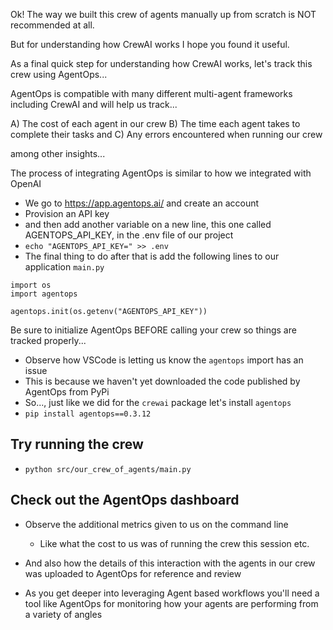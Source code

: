 Ok! The way we built this crew of agents manually up from scratch is NOT recommended at all.

But for understanding how CrewAI works I hope you found it useful.

As a final quick step for understanding how CrewAI works, let's track this crew using AgentOps...

AgentOps is compatible with many different multi-agent frameworks including CrewAI and will help us track...

A) The cost of each agent in our crew
B) The time each agent takes to complete their tasks and
C) Any errors encountered when running our crew

among other insights...

The process of integrating AgentOps is similar to how we integrated with OpenAI

- We go to https://app.agentops.ai/ and create an account
- Provision an API key
- and then add another variable on a new line, this one called AGENTOPS_API_KEY, in the .env file of our project
- `echo "AGENTOPS_API_KEY=" >> .env`
- The final thing to do after that is add the following lines to our application `main.py`
```
import os
import agentops

agentops.init(os.getenv("AGENTOPS_API_KEY"))
```

Be sure to initialize AgentOps BEFORE calling your crew so things are tracked properly...

- Observe how VSCode is letting us know the `agentops` import has an issue
- This is because we haven't yet downloaded the code published by AgentOps from PyPi
- So..., just like we did for the `crewai` package let's install `agentops`
- `pip install agentops==0.3.12`

## Try running the crew

- `python src/our_crew_of_agents/main.py`

## Check out the AgentOps dashboard

- Observe the additional metrics given to us on the command line
  - Like what the cost to us was of running the crew this session etc.
- And also how the details of this interaction with the agents in our crew was uploaded to AgentOps for reference and review

- As you get deeper into leveraging Agent based workflows you'll need a tool like AgentOps for monitoring how your agents are performing from a variety of angles